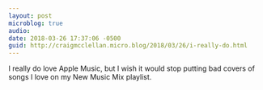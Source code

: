 ```yaml
---
layout: post
microblog: true
audio: 
date: 2018-03-26 17:37:06 -0500
guid: http://craigmcclellan.micro.blog/2018/03/26/i-really-do.html
---
```

I really do love Apple Music, but I wish it would stop putting bad covers of songs I love on my New Music Mix playlist.
